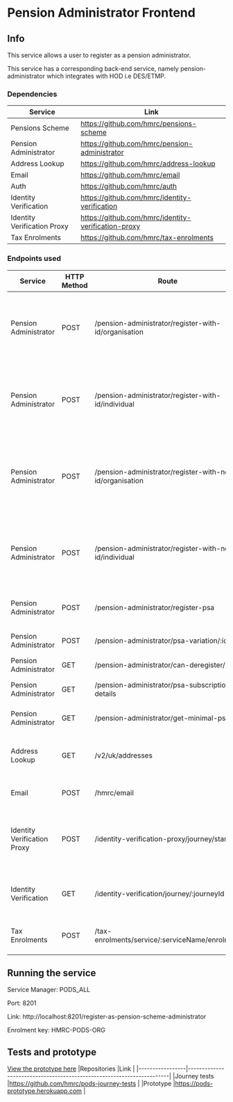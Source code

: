 # Pension Administrator Frontend 

## Info

This service allows a user to register as a pension administrator.

This service has a corresponding back-end service, namely pension-administrator which integrates with HOD i.e DES/ETMP.

### Dependencies

|Service                      |Link                                                             |
|-----------------------|-----------------------------------------------------------------|
|Pensions Scheme        |https://github.com/hmrc/pensions-scheme                          |
|Pension Administrator  |https://github.com/hmrc/pension-administrator                    |
|Address Lookup         |https://github.com/hmrc/address-lookup                           |
|Email                  |https://github.com/hmrc/email                                    |
|Auth                   |https://github.com/hmrc/auth                                     |
|Identity Verification  |https://github.com/hmrc/identity-verification                    |
|Identity Verification Proxy |https://github.com/hmrc/identity-verification-proxy                    |
|Tax Enrolments         |https://github.com/hmrc/tax-enrolments                           |

### Endpoints used   

|Service                | HTTP Method | Route | Purpose
|-----------------------|-------------|-----------------------------------------------------------|----------------------------------------------------------------------|
|Pension Administrator     | POST        | /pension-administrator/register-with-id/organisation        | Returns the Business Partner Record for an organisation from ETMP based on the UTR                                        |
|Pension Administrator     | POST        | /pension-administrator/register-with-id/individual        | Returns the Business Partner Record for an individual based on the NINO/UTR from ETMP                                        |
|Pension Administrator     | POST        | /pension-administrator/register-with-no-id/organisation        | Registers an organisation on ETMP who does not have a UTR. Typically this will be a non- UK organisation                                        |
|Pension Administrator     | POST        | /pension-administrator/register-with-no-id/individual        | Registers an individual on ETMP who does not have a UTR/NINO. Typically this will be a non- UK individual                                        |
|Pension Administrator     | POST        | /pension-administrator/register-psa        | Subscribe a pension scheme administrator                                        |
|Pension Administrator     | POST        | /pension-administrator/psa-variation/:id        | Update PSA Subscription Details                                        |
|Pension Administrator     | GET        | /pension-administrator/can-deregister/:id        | Can de register a PSA                                        |
|Pension Administrator     | GET        | /pension-administrator/psa-subscription-details        | Returns PSA Subscription Details                                        |
|Pension Administrator     | GET        | /pension-administrator/get-minimal-psa        | Get PSA minimal Details                                        |
|Address Lookup         | GET         | /v2/uk/addresses                                          | Returns a list of addresses that match a given postcode              | 
|Email                  | POST        | /hmrc/email                                               | Sends an email to an email address                                   | 
|Identity Verification Proxy                 | POST        | /identity-verification-proxy/journey/start                                               | Store IV Journey Data and generates a link that can be used to start IV Process                                   | 
|Identity Verification                 | GET        | /identity-verification/journey/:journeyId                                               | Get the journey data e.g NINO for the given journey id                                   | 
|Tax Enrolments                 | POST        | /tax-enrolments/service/:serviceName/enrolment                                               | Enrols a user synchronously for a given service name                                 | 

## Running the service

Service Manager: PODS_ALL

Port: 8201

Link: http://localhost:8201/register-as-pension-scheme-administrator

Enrolment key: HMRC-PODS-ORG


## Tests and prototype

[View the prototype here](https://pods-prototype.herokuapp.com)
|Repositories     |Link                                                                   |
|-----------------|-----------------------------------------------------------------------|
|Journey tests    |https://github.com/hmrc/pods-journey-tests                             |
|Prototype        |https://pods-prototype.herokuapp.com                                   |

